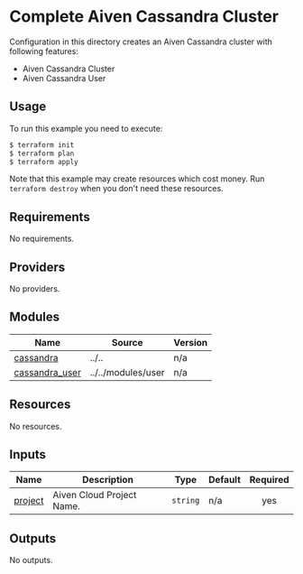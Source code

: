 # Complete Aiven Cassandra Cluster

Configuration in this directory creates an Aiven Cassandra cluster with following features:

- Aiven Cassandra Cluster
- Aiven Cassandra User

## Usage

To run this example you need to execute:

```bash
$ terraform init
$ terraform plan
$ terraform apply
```

Note that this example may create resources which cost money. Run `terraform destroy` when you don't need these resources.

<!-- BEGIN_TF_DOCS -->
## Requirements

No requirements.

## Providers

No providers.

## Modules

| Name | Source | Version |
|------|--------|---------|
| <a name="module_cassandra"></a> [cassandra](#module\_cassandra) | ../.. | n/a |
| <a name="module_cassandra_user"></a> [cassandra\_user](#module\_cassandra\_user) | ../../modules/user | n/a |

## Resources

No resources.

## Inputs

| Name | Description | Type | Default | Required |
|------|-------------|------|---------|:--------:|
| <a name="input_project"></a> [project](#input\_project) | Aiven Cloud Project Name. | `string` | n/a | yes |

## Outputs

No outputs.
<!-- END_TF_DOCS -->